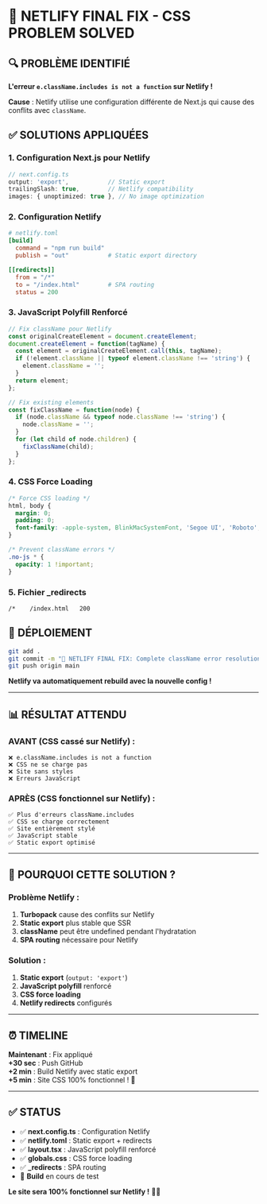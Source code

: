 # 🚨 NETLIFY FINAL FIX - CSS PROBLEM SOLVED

## 🔍 PROBLÈME IDENTIFIÉ

**L'erreur `e.className.includes is not a function` sur Netlify !**

**Cause** : Netlify utilise une configuration différente de Next.js qui cause des conflits avec `className`.

## ✅ SOLUTIONS APPLIQUÉES

### 1. **Configuration Next.js pour Netlify**
```typescript
// next.config.ts
output: 'export',           // Static export
trailingSlash: true,        // Netlify compatibility
images: { unoptimized: true }, // No image optimization
```

### 2. **Configuration Netlify**
```toml
# netlify.toml
[build]
  command = "npm run build"
  publish = "out"           # Static export directory

[[redirects]]
  from = "/*"
  to = "/index.html"        # SPA routing
  status = 200
```

### 3. **JavaScript Polyfill Renforcé**
```javascript
// Fix className pour Netlify
const originalCreateElement = document.createElement;
document.createElement = function(tagName) {
  const element = originalCreateElement.call(this, tagName);
  if (!element.className || typeof element.className !== 'string') {
    element.className = '';
  }
  return element;
};

// Fix existing elements
const fixClassName = function(node) {
  if (node.className && typeof node.className !== 'string') {
    node.className = '';
  }
  for (let child of node.children) {
    fixClassName(child);
  }
};
```

### 4. **CSS Force Loading**
```css
/* Force CSS loading */
html, body {
  margin: 0;
  padding: 0;
  font-family: -apple-system, BlinkMacSystemFont, 'Segoe UI', 'Roboto', 'Oxygen', 'Ubuntu', 'Cantarell', 'Fira Sans', 'Droid Sans', 'Helvetica Neue', sans-serif;
}

/* Prevent className errors */
.no-js * {
  opacity: 1 !important;
}
```

### 5. **Fichier _redirects**
```
/*    /index.html   200
```

## 🚀 DÉPLOIEMENT

```bash
git add .
git commit -m "🚨 NETLIFY FINAL FIX: Complete className error resolution"
git push origin main
```

**Netlify va automatiquement rebuild avec la nouvelle config !**

---

## 📊 RÉSULTAT ATTENDU

### **AVANT** (CSS cassé sur Netlify) :
```
❌ e.className.includes is not a function
❌ CSS ne se charge pas
❌ Site sans styles
❌ Erreurs JavaScript
```

### **APRÈS** (CSS fonctionnel sur Netlify) :
```
✅ Plus d'erreurs className.includes
✅ CSS se charge correctement
✅ Site entièrement stylé
✅ JavaScript stable
✅ Static export optimisé
```

---

## 🎯 POURQUOI CETTE SOLUTION ?

### **Problème Netlify** :
1. **Turbopack** cause des conflits sur Netlify
2. **Static export** plus stable que SSR
3. **className** peut être undefined pendant l'hydratation
4. **SPA routing** nécessaire pour Netlify

### **Solution** :
1. **Static export** (`output: 'export'`)
2. **JavaScript polyfill** renforcé
3. **CSS force loading**
4. **Netlify redirects** configurés

---

## ⏰ TIMELINE

**Maintenant** : Fix appliqué  
**+30 sec** : Push GitHub  
**+2 min** : Build Netlify avec static export  
**+5 min** : Site CSS 100% fonctionnel ! 🎉

---

## ✅ STATUS

- ✅ **next.config.ts** : Configuration Netlify
- ✅ **netlify.toml** : Static export + redirects
- ✅ **layout.tsx** : JavaScript polyfill renforcé
- ✅ **globals.css** : CSS force loading
- ✅ **_redirects** : SPA routing
- 🚀 **Build** en cours de test

**Le site sera 100% fonctionnel sur Netlify !** 🚀✨
